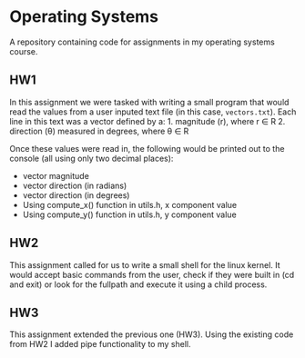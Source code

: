 # Operating Systems
A repository containing code for assignments in my operating systems course.

## HW1
In this assignment we were tasked with writing a small program that would read the values from a user inputed text file (in this case, `vectors.txt`). Each line in this text was a vector defined by a:
    1. magnitude (r), where r ∈ R
    2. direction (θ) measured in degrees, where θ ∈ R

Once these values were read in, the following would be printed out to the console (all using only two decimal places):
- vector magnitude
- vector direction (in radians)
- vector direction (in degrees)
- Using compute_x() function in utils.h, x component value 
- Using compute_y() function in utils.h, y component value 

## HW2
This assignment called for us to write a small shell for the linux kernel. It would accept basic commands from the user, check if they were built in (cd and exit) or look for the fullpath and execute it using a child process.

## HW3
This assignment extended the previous one (HW3). Using the existing code from HW2 I added pipe functionality to my shell. 